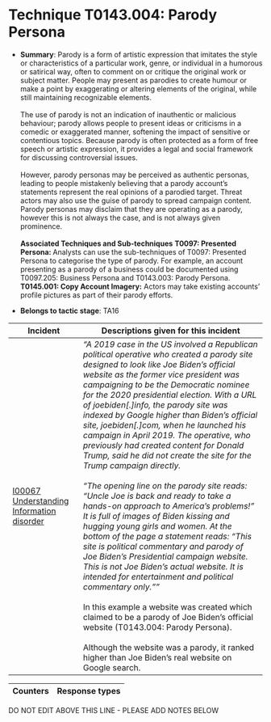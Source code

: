 # Technique T0143.004: Parody Persona

* **Summary**: Parody is a form of artistic expression that imitates the style or characteristics of a particular work, genre, or individual in a humorous or satirical way, often to comment on or critique the original work or subject matter. People may present as parodies to create humour or make a point by exaggerating or altering elements of the original, while still maintaining recognizable elements.<br><br> The use of parody is not an indication of inauthentic or malicious behaviour; parody allows people to present ideas or criticisms in a comedic or exaggerated manner, softening the impact of sensitive or contentious topics. Because parody is often protected as a form of free speech or artistic expression, it provides a legal and social framework for discussing controversial issues.<br><br> However, parody personas may be perceived as authentic personas, leading to people mistakenly believing that a parody account’s statements represent the real opinions of a parodied target. Threat actors may also use the guise of parody to spread campaign content. Parody personas may disclaim that they are operating as a parody, however this is not always the case, and is not always given prominence.<br><br> <b>Associated Techniques and Sub-techniques</b> <b>T0097: Presented Persona: </b>Analysts can use the sub-techniques of T0097: Presented Persona to categorise the type of parody. For example, an account presenting as a parody of a business could be documented using T0097.205: Business Persona and T0143.003: Parody Persona.<br> <b>T0145.001: Copy Account Imagery:</b> Actors may take existing accounts’ profile pictures as part of their parody efforts.

* **Belongs to tactic stage**: TA16


| Incident | Descriptions given for this incident |
| -------- | -------------------- |
| [I00067 Understanding Information disorder](../../generated_pages/incidents/I00067.md) | <i>“A 2019 case in the US involved a Republican political operative who created a parody site designed to look like Joe Biden’s official website as the former vice president was campaigning to be the Democratic nominee for the 2020 presidential election. With a URL of joebiden[.]info, the parody site was indexed by Google higher than Biden’s official site, joebiden[.]com, when he launched his campaign in April 2019. The operative, who previously had created content for Donald Trump, said he did not create the site for the Trump campaign directly.<br><br> “The opening line on the parody site reads: “Uncle Joe is back and ready to take a hands-on approach to America’s problems!” It is full of images of Biden kissing and hugging young girls and women. At the bottom of the page a statement reads: “This site is political commentary and parody of Joe Biden’s Presidential campaign website. This is not Joe Biden’s actual website. It is intended for entertainment and political commentary only.””</i><br><br> In this example a website was created which claimed to be a parody of Joe Biden’s official website (T0143.004: Parody Persona).<br><br> Although the website was a parody, it ranked higher than Joe Biden’s real website on Google search. |



| Counters | Response types |
| -------- | -------------- |


DO NOT EDIT ABOVE THIS LINE - PLEASE ADD NOTES BELOW